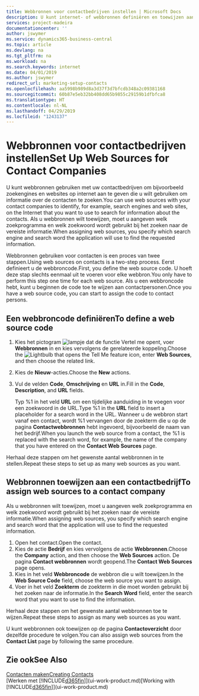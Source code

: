 ```yaml
---
title: Webbronnen voor contactbedrijven instellen | Microsoft Docs
description: U kunt internet- of webbronnen definiëren en toewijzen aan een contactbedrijf om te helpen aangeven hoe u informatie wilt zoeken over uw contacten.
services: project-madeira
documentationcenter: ''
author: jswymer
ms.service: dynamics365-business-central
ms.topic: article
ms.devlang: na
ms.tgt_pltfrm: na
ms.workload: na
ms.search.keywords: internet
ms.date: 04/01/2019
ms.author: jswymer
redirect_url: marketing-setup-contacts
ms.openlocfilehash: aa5998b989d8a3d37f3d7bfcdb348a2c09381168
ms.sourcegitcommit: 60b87e5eb32bb408dd65b9855c29159b1dfbfca8
ms.translationtype: HT
ms.contentlocale: nl-NL
ms.lasthandoff: 04/29/2019
ms.locfileid: "1243137"
---
```

# <a name="set-up-web-sources-for-contact-companies"></a><span data-ttu-id="84aa2-103">Webbronnen voor contactbedrijven instellen</span><span class="sxs-lookup"><span data-stu-id="84aa2-103">Set Up Web Sources for Contact Companies</span></span>
<span data-ttu-id="84aa2-104">U kunt webbronnen gebruiken met uw contactbedrijven om bijvoorbeeld zoekengines en websites op internet aan te geven die u wilt gebruiken om informatie over de contacten te zoeken.</span><span class="sxs-lookup"><span data-stu-id="84aa2-104">You can use web sources with your contact companies to identify, for example, search engines and web sites, on the Internet that you want to use to search for information about the contacts.</span></span> <span data-ttu-id="84aa2-105">Als u webbronnen wilt toewijzen, moet u aangeven welk zoekprogramma en welk zoekwoord wordt gebruikt bij het zoeken naar de vereiste informatie.</span><span class="sxs-lookup"><span data-stu-id="84aa2-105">When assigning web sources, you specify which search engine and search word the application will use to find the requested information.</span></span>

<span data-ttu-id="84aa2-106">Webbronnen gebruiken voor contacten is een proces van twee stappen.</span><span class="sxs-lookup"><span data-stu-id="84aa2-106">Using web sources on contacts is a two-step process.</span></span> <span data-ttu-id="84aa2-107">Eerst definieert u de webbroncode.</span><span class="sxs-lookup"><span data-stu-id="84aa2-107">First, you define the web source code.</span></span> <span data-ttu-id="84aa2-108">U hoeft deze stap slechts eenmaal uit te voeren voor elke webbron.</span><span class="sxs-lookup"><span data-stu-id="84aa2-108">You only have to perform this step one time for each web source.</span></span> <span data-ttu-id="84aa2-109">Als u een webbroncode hebt, kunt u beginnen de code toe te wijzen aan contactpersonen.</span><span class="sxs-lookup"><span data-stu-id="84aa2-109">Once you have a web source code, you can start to assign the code to contact persons.</span></span>

## <a name="to-define-a-web-source-code"></a><span data-ttu-id="84aa2-110">Een webbroncode definiëren</span><span class="sxs-lookup"><span data-stu-id="84aa2-110">To define a web source code</span></span>
1. <span data-ttu-id="84aa2-111">Kies het pictogram ![lampje dat de functie Vertel me opent](media/ui-search/search_small.png "Vertel me wat u wilt doen"), voer **Webbronnen** in en kies vervolgens de gerelateerde koppeling.</span><span class="sxs-lookup"><span data-stu-id="84aa2-111">Choose the ![Lightbulb that opens the Tell Me feature](media/ui-search/search_small.png "Tell me what you want to do") icon, enter **Web Sources**, and then choose the related link.</span></span>
2. <span data-ttu-id="84aa2-112">Kies de **Nieuw**-acties.</span><span class="sxs-lookup"><span data-stu-id="84aa2-112">Choose the **New** actions.</span></span>
3. <span data-ttu-id="84aa2-113">Vul de velden **Code**, **Omschrijving** en **URL** in.</span><span class="sxs-lookup"><span data-stu-id="84aa2-113">Fill in the **Code**, **Description**, and **URL** fields.</span></span>

    <span data-ttu-id="84aa2-114">Typ %1 in het veld **URL** om een tijdelijke aanduiding in te voegen voor een zoekwoord in de URL.</span><span class="sxs-lookup"><span data-stu-id="84aa2-114">Type %1 in the **URL** field to insert a placeholder for a search word in the URL.</span></span> <span data-ttu-id="84aa2-115">Wanneer u de webbron start vanaf een contact, wordt %1 vervangen door de zoekterm die u op de pagina **Contactwebbronnen** hebt ingevoerd, bijvoorbeeld de naam van het bedrijf.</span><span class="sxs-lookup"><span data-stu-id="84aa2-115">When you launch the web source from a contact, the %1 is replaced with the search word, for example, the name of the company that you have entered on the **Contact Web Sources** page.</span></span>

<span data-ttu-id="84aa2-116">Herhaal deze stappen om het gewenste aantal webbronnen in te stellen.</span><span class="sxs-lookup"><span data-stu-id="84aa2-116">Repeat these steps to set up as many web sources as you want.</span></span>

## <a name="to-assign-web-sources-to-a-contact-company"></a><span data-ttu-id="84aa2-117">Webbronnen toewijzen aan een contactbedrijf</span><span class="sxs-lookup"><span data-stu-id="84aa2-117">To assign web sources to a contact company</span></span>
<span data-ttu-id="84aa2-118">Als u webbronnen wilt toewijzen, moet u aangeven welk zoekprogramma en welk zoekwoord wordt gebruikt bij het zoeken naar de vereiste informatie.</span><span class="sxs-lookup"><span data-stu-id="84aa2-118">When assigning web sources, you specify which search engine and search word that the application will use to find the requested information.</span></span>

1. <span data-ttu-id="84aa2-119">Open het contact.</span><span class="sxs-lookup"><span data-stu-id="84aa2-119">Open the contact.</span></span>
2. <span data-ttu-id="84aa2-120">Kies de actie **Bedrijf** en kies vervolgens de actie **Webbronnen**.</span><span class="sxs-lookup"><span data-stu-id="84aa2-120">Choose the **Company** action, and then choose the **Web Sources** action.</span></span> <span data-ttu-id="84aa2-121">De pagina **Contact webbronnen** wordt geopend.</span><span class="sxs-lookup"><span data-stu-id="84aa2-121">The **Contact Web Sources** page opens.</span></span>
3. <span data-ttu-id="84aa2-122">Kies in het veld **Webbroncode** de webbron die u wilt toewijzen.</span><span class="sxs-lookup"><span data-stu-id="84aa2-122">In the **Web Source Code** field, choose the web source you want to assign.</span></span>
4. <span data-ttu-id="84aa2-123">Voer in het veld **Zoekterm** de zoekterm in die moet worden gebruikt bij het zoeken naar de informatie.</span><span class="sxs-lookup"><span data-stu-id="84aa2-123">In the **Search Word** field, enter the search word that you want to use to find the information.</span></span>

<span data-ttu-id="84aa2-124">Herhaal deze stappen om het gewenste aantal webbronnen toe te wijzen.</span><span class="sxs-lookup"><span data-stu-id="84aa2-124">Repeat these steps to assign as many web sources as you want.</span></span>

<span data-ttu-id="84aa2-125">U kunt webbronnen ook toewijzen op de pagina **Contactoverzicht** door dezelfde procedure te volgen.</span><span class="sxs-lookup"><span data-stu-id="84aa2-125">You can also assign web sources from the **Contact List** page by following the same procedure.</span></span>

## <a name="see-also"></a><span data-ttu-id="84aa2-126">Zie ook</span><span class="sxs-lookup"><span data-stu-id="84aa2-126">See Also</span></span>
[<span data-ttu-id="84aa2-127">Contacten maken</span><span class="sxs-lookup"><span data-stu-id="84aa2-127">Creating Contacts</span></span>](marketing-create-contact-companies.md)  
<span data-ttu-id="84aa2-128">[Werken met [!INCLUDE[d365fin](includes/d365fin_md.md)]](ui-work-product.md)</span><span class="sxs-lookup"><span data-stu-id="84aa2-128">[Working with [!INCLUDE[d365fin](includes/d365fin_md.md)]](ui-work-product.md)</span></span>

